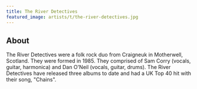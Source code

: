 ```yaml
---
title: The River Detectives
featured_image: artists/t/the-river-detectives.jpg
---
```

## About

The River Detectives were a folk rock duo from Craigneuk in Motherwell, Scotland. They were formed in 1985. They comprised of Sam Corry (vocals, guitar, harmonica) and Dan O'Neil (vocals, guitar, drums). The River Detectives have released three albums to date and had a UK Top 40 hit with their song, "Chains".
